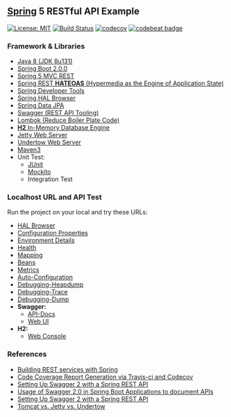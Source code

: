 ## [Spring](https://spring.io/) 5 RESTful API Example
[![License: MIT](https://img.shields.io/badge/License-MIT-blue.svg)](/LICENSE)
[![Build Status](https://travis-ci.org/mkdika/spring5-rest-api.svg?branch=master)](https://travis-ci.org/mkdika/spring5-rest-api)
[![codecov](https://codecov.io/gh/mkdika/spring5-rest-api/branch/master/graph/badge.svg)](https://codecov.io/gh/mkdika/spring5-rest-api)
[![codebeat badge](https://codebeat.co/badges/15eb2857-a8c5-40b1-9f63-b5581017b5a2)](https://codebeat.co/projects/github-com-mkdika-spring5-rest-api-master)


### Framework & Libraries
- [Java 8 (JDK 8u131)](http://www.oracle.com/technetwork/java/javase/downloads/jdk8-downloads-2133151.html)
- [Spring Boot 2.0.0](https://docs.spring.io/spring-boot/docs/current-SNAPSHOT/reference/htmlsingle/)
- [Spring 5 MVC REST](https://spring.io/guides/gs/rest-service/)
- [Spring REST __HATEOAS__ (Hypermedia as the Engine of Application State)](https://spring.io/guides/gs/rest-hateoas/)
- [Spring Developer Tools](https://docs.spring.io/spring-boot/docs/current/reference/html/using-boot-devtools.html)
- [Spring HAL Browser](https://docs.spring.io/spring-data/rest/docs/current/reference/html/#_the_hal_browser)
- [Spring Data JPA](https://docs.spring.io/spring-data/jpa/docs/current/reference/html/)
- [Swagger (REST API Tooling)](https://swagger.io/)
- [Lombok (Reduce Boiler Plate Code)](https://projectlombok.org/)
- [__H2__ In-Memory Database Engine](http://www.h2database.com/html/main.html)
- [Jetty Web Server](http://www.eclipse.org/jetty/)
- [Undertow Web Server](http://undertow.io/)
- [Maven3](https://maven.apache.org/)
- Unit Test:
    - [JUnit](http://junit.org/junit4/)
    - [Mockito](http://site.mockito.org/)
    - Integration Test


### Localhost URL and API Test
Run the project on your local and try these URLs:
- [HAL Browser](http://localhost:8123/application)
- [Configuration Properties](http://localhost:8123/application/configprops)
- [Environment Details](http://localhost:8123/application/env)
- [Health](http://localhost:8123/application/health)
- [Mapping](http://localhost:8123/application/mapping)
- [Beans](http://localhost:8123/application/beans)
- [Metrics](http://localhost:8123/application/metrics)
- [Auto-Configuration](http://localhost:8123/application/autoconfig)
- [Debugging-Heapdump](http://localhost:8123/application/heapdump)
- [Debugging-Trace](http://localhost:8123/application/trace)
- [Debugging-Dump](http://localhost:8123/application/dump)
- __Swagger:__
    - [API-Docs](http://localhost:8123/v2/api-docs)
    - [Web UI](http://localhost:8123/swagger-ui.html)
- __H2:__
    - [Web Console](http://localhost:8123/h2-console/)


### References
- [Building REST services with Spring](https://spring.io/guides/tutorials/bookmarks/)
- [Code Coverage Report Generation via Travis-ci and Codecov](https://www.linkedin.com/pulse/code-coverage-generation-via-travis-ci-codecov-furkan-yavuz)
- [Setting Up Swagger 2 with a Spring REST API](http://www.baeldung.com/swagger-2-documentation-for-spring-rest-api)
- [Usage of Swagger 2.0 in Spring Boot Applications to document APIs](http://heidloff.net/article/usage-of-swagger-2-0-in-spring-boot-applications-to-document-apis/)
- [Setting Up Swagger 2 with a Spring REST API](http://www.baeldung.com/swagger-2-documentation-for-spring-rest-api)
- [Tomcat vs. Jetty vs. Undertow](https://examples.javacodegeeks.com/enterprise-java/spring/tomcat-vs-jetty-vs-undertow-comparison-of-spring-boot-embedded-servlet-containers/)
